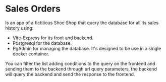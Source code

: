 # Sales Orders

Is an app of a fictitious Shoe Shop that query the database for all its sales history using:
 - Vite-Express for its front and backend. 
 - Postgresql for the database.
 - PgAdmin for managing the database.
It's designed to be use in a single docker container.

You can filter the list adding conditions to the query on the frontend and sending them to the backend through url query parameters, the backend will query the backend and send the response to the frontend.
